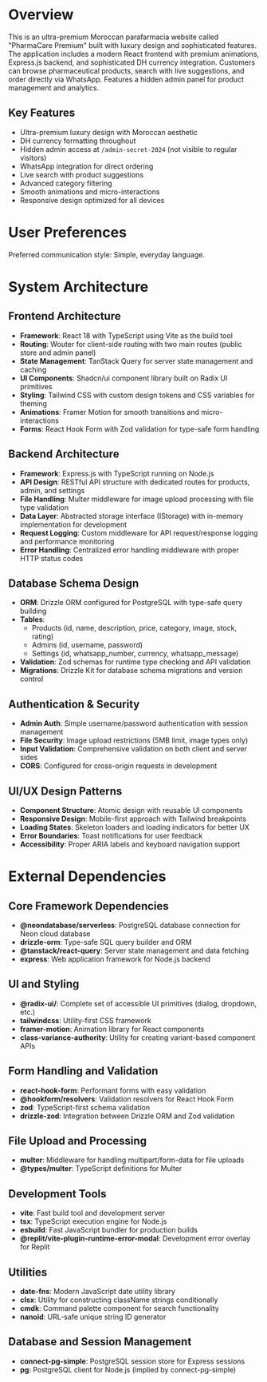 # Overview

This is an ultra-premium Moroccan parafarmacia website called "PharmaCare Premium" built with luxury design and sophisticated features. The application includes a modern React frontend with premium animations, Express.js backend, and sophisticated DH currency integration. Customers can browse pharmaceutical products, search with live suggestions, and order directly via WhatsApp. Features a hidden admin panel for product management and analytics.

## Key Features
- Ultra-premium luxury design with Moroccan aesthetic
- DH currency formatting throughout
- Hidden admin access at `/admin-secret-2024` (not visible to regular visitors)
- WhatsApp integration for direct ordering
- Live search with product suggestions
- Advanced category filtering
- Smooth animations and micro-interactions
- Responsive design optimized for all devices

# User Preferences

Preferred communication style: Simple, everyday language.

# System Architecture

## Frontend Architecture
- **Framework**: React 18 with TypeScript using Vite as the build tool
- **Routing**: Wouter for client-side routing with two main routes (public store and admin panel)
- **State Management**: TanStack Query for server state management and caching
- **UI Components**: Shadcn/ui component library built on Radix UI primitives
- **Styling**: Tailwind CSS with custom design tokens and CSS variables for theming
- **Animations**: Framer Motion for smooth transitions and micro-interactions
- **Forms**: React Hook Form with Zod validation for type-safe form handling

## Backend Architecture
- **Framework**: Express.js with TypeScript running on Node.js
- **API Design**: RESTful API structure with dedicated routes for products, admin, and settings
- **File Handling**: Multer middleware for image upload processing with file type validation
- **Data Layer**: Abstracted storage interface (IStorage) with in-memory implementation for development
- **Request Logging**: Custom middleware for API request/response logging and performance monitoring
- **Error Handling**: Centralized error handling middleware with proper HTTP status codes

## Database Schema Design
- **ORM**: Drizzle ORM configured for PostgreSQL with type-safe query building
- **Tables**: 
  - Products (id, name, description, price, category, image, stock, rating)
  - Admins (id, username, password) 
  - Settings (id, whatsapp_number, currency, whatsapp_message)
- **Validation**: Zod schemas for runtime type checking and API validation
- **Migrations**: Drizzle Kit for database schema migrations and version control

## Authentication & Security
- **Admin Auth**: Simple username/password authentication with session management
- **File Security**: Image upload restrictions (5MB limit, image types only)
- **Input Validation**: Comprehensive validation on both client and server sides
- **CORS**: Configured for cross-origin requests in development

## UI/UX Design Patterns
- **Component Structure**: Atomic design with reusable UI components
- **Responsive Design**: Mobile-first approach with Tailwind breakpoints
- **Loading States**: Skeleton loaders and loading indicators for better UX
- **Error Boundaries**: Toast notifications for user feedback
- **Accessibility**: Proper ARIA labels and keyboard navigation support

# External Dependencies

## Core Framework Dependencies
- **@neondatabase/serverless**: PostgreSQL database connection for Neon cloud database
- **drizzle-orm**: Type-safe SQL query builder and ORM
- **@tanstack/react-query**: Server state management and data fetching
- **express**: Web application framework for Node.js backend

## UI and Styling
- **@radix-ui/**: Complete set of accessible UI primitives (dialog, dropdown, etc.)
- **tailwindcss**: Utility-first CSS framework
- **framer-motion**: Animation library for React components
- **class-variance-authority**: Utility for creating variant-based component APIs

## Form Handling and Validation
- **react-hook-form**: Performant forms with easy validation
- **@hookform/resolvers**: Validation resolvers for React Hook Form
- **zod**: TypeScript-first schema validation
- **drizzle-zod**: Integration between Drizzle ORM and Zod validation

## File Upload and Processing
- **multer**: Middleware for handling multipart/form-data for file uploads
- **@types/multer**: TypeScript definitions for Multer

## Development Tools
- **vite**: Fast build tool and development server
- **tsx**: TypeScript execution engine for Node.js
- **esbuild**: Fast JavaScript bundler for production builds
- **@replit/vite-plugin-runtime-error-modal**: Development error overlay for Replit

## Utilities
- **date-fns**: Modern JavaScript date utility library
- **clsx**: Utility for constructing className strings conditionally
- **cmdk**: Command palette component for search functionality
- **nanoid**: URL-safe unique string ID generator

## Database and Session Management
- **connect-pg-simple**: PostgreSQL session store for Express sessions
- **pg**: PostgreSQL client for Node.js (implied by connect-pg-simple)